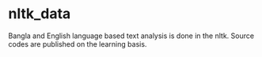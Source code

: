 nltk_data
=========

Bangla and English language based text analysis is done in the nltk. Source codes are published on the learning basis. 
